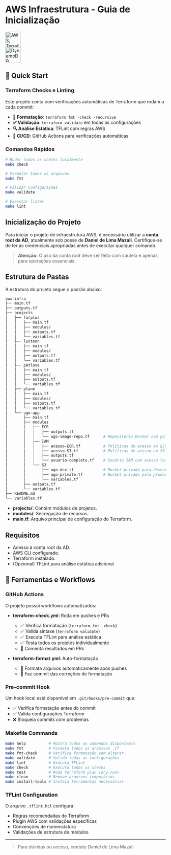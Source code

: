 # AWS Infraestrutura - Guia de Inicialização

<p align="left">
  <img src="https://skillicons.dev/icons?i=aws,terraform" alt="AWS, Terraform Docker" height="48"/>
  <br>
  <img src="https://skillicons.dev/icons?i=docker,debian" alt="DynamoDB, Lambda, CloudFront & Redis" height="48"/>
</p>

## 🚀 Quick Start

### Terraform Checks e Linting

Este projeto conta com verificações automáticas de Terraform que rodam a cada commit:

- **🔧 Formatação**: `terraform fmt -check -recursive`  
- **✅ Validação**: `terraform validate` em todas as configurações
- **🔍 Análise Estática**: TFLint com regras AWS
- **🤖 CI/CD**: GitHub Actions para verificações automáticas

### Comandos Rápidos

```bash
# Rodar todos os checks localmente
make check

# Formatar todos os arquivos
make fmt

# Validar configurações
make validate

# Executar linter
make lint
```

## Inicialização do Projeto

Para iniciar o projeto de infraestrutura AWS, é necessário utilizar a **conta root da AD**, atualmente sob posse de **Daniel de Lima Mazali**. Certifique-se de ter as credenciais apropriadas antes de executar qualquer comando.

> **Atenção:** O uso da conta root deve ser feito com cautela e apenas para operações essenciais.

## Estrutura de Pastas

A estrutura do projeto segue o padrão abaixo:

``` bash
aws-infra
├── main.tf
├── outputs.tf
├── projects
│   ├── forplus
│   │   ├── main.tf
│   │   ├── modules/
│   │   ├── outputs.tf
│   │   └── variables.tf
│   ├── luxtoon
│   │   ├── main.tf
│   │   ├── modules/
│   │   ├── outputs.tf
│   │   └── variables.tf
│   ├── petlove
│   │   ├── main.tf
│   │   ├── modules/
│   │   ├── outputs.tf
│   │   └── variables.tf
│   ├── plane
│   │   ├── main.tf
│   │   ├── modules/
│   │   ├── outputs.tf
│   │   └── variables.tf
│   └── ugo-app
│       ├── main.tf
│       ├── modules
│       │   ├── ECR
│       │   │   ├── outputs.tf
│       │   │   └── ugo-image-repo.tf      # Repositório Docker com políticas de lifecycle
│       │   ├── IAM
│       │   │   ├── acesso-ECR.tf          # Políticas de acesso ao ECR
│       │   │   ├── acesso-S3.tf           # Políticas de acesso ao S3
│       │   │   ├── outputs.tf
│       │   │   └── usuario-completo.tf    # Usuário IAM com acesso total
│       │   └── S3
│       │       ├── ugo-dev.tf             # Bucket privado para desenvolvimento
│       │       ├── ugo-private.tf         # Bucket privado para produção
│       │       └── variables.tf
│       ├── outputs.tf
│       └── variables.tf
├── README.md
└── variables.tf
```

- **projects/**: Contém módulos de projetos.
- **modules/**: Secregação de recursos.
- **main.tf**: Arquivo principal de configuração do Terraform.

## Requisitos

- Acesso à conta root da AD.
- AWS CLI configurado.
- Terraform instalado.
- (Opcional) TFLint para análise estática adicional

## 🔧 Ferramentas e Workflows

### GitHub Actions

O projeto possui workflows automatizados:

- **terraform-check.yml**: Roda em pushes e PRs
  - ✅ Verifica formatação (`terraform fmt -check`)
  - ✅ Valida sintaxe (`terraform validate`)  
  - ✅ Executa TFLint para análise estática
  - ✅ Testa todos os projetos individualmente
  - 💬 Comenta resultados em PRs

- **terraform-format.yml**: Auto-formatação
  - 🤖 Formata arquivos automaticamente após pushes
  - 📝 Faz commit das correções de formatação

### Pre-commit Hook

Um hook local está disponível em `.git/hooks/pre-commit` que:
- ✅ Verifica formatação antes do commit
- ✅ Valida configurações Terraform
- ❌ Bloqueia commits com problemas

### Makefile Commands

```bash
make help          # Mostra todos os comandos disponíveis
make fmt           # Formata todos os arquivos .tf
make fmt-check     # Verifica formatação sem alterar
make validate      # Valida todas as configurações
make lint          # Executa TFLint 
make check         # Executa todos os checks
make test          # Roda terraform plan (dry-run)
make clean         # Remove arquivos temporários
make install-tools # Instala ferramentas necessárias
```

### TFLint Configuration

O arquivo `.tflint.hcl` configura:
- Regras recomendadas do Terraform
- Plugin AWS com validações específicas
- Convenções de nomenclatura
- Validações de estrutura de módulos

---
> Para dúvidas ou acesso, contate Daniel de Lima Mazali.
